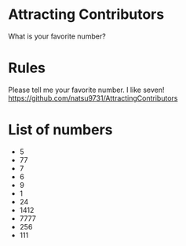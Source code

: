 # Attracting Contributors
What is your favorite number?

# Rules 
Please tell me your favorite number. I like seven!<br/>
https://github.com/natsu9731/AttractingContributors

# List of numbers
- 5
- 77
- 7
- 6
- 9
- 1
- 24
- 1412
- 7777
- 256
- 111
